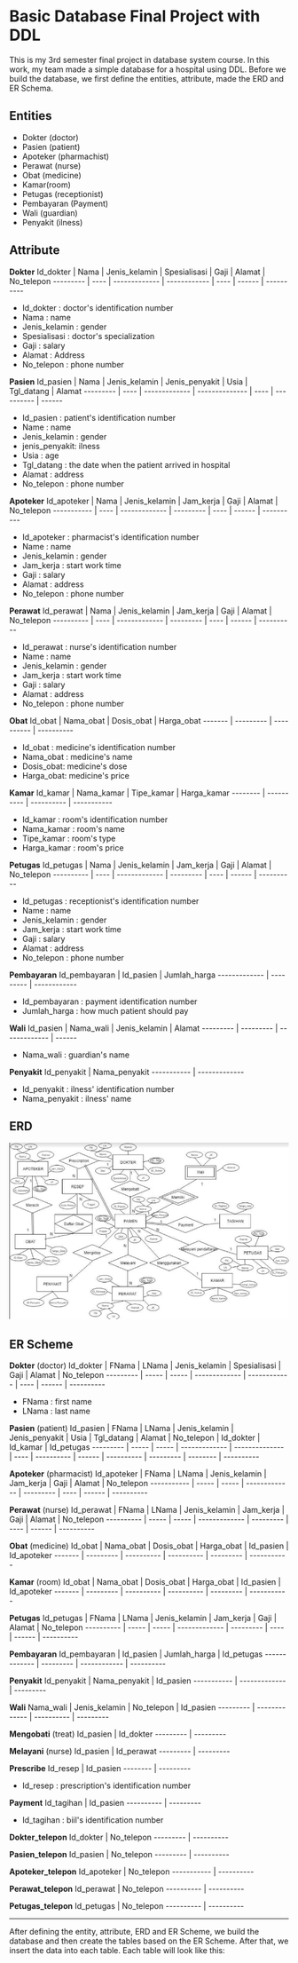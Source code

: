 # Basic Database Final Project with DDL 

This is my 3rd semester final project in database system course. In this work, my team made a simple database for a hospital using DDL. Before we build the database, we first define the entities, attribute, made the ERD and ER Schema.

## Entities
* Dokter (doctor)
* Pasien (patient)
* Apoteker (pharmachist)
* Perawat (nurse)
* Obat (medicine)
* Kamar(room)
* Petugas (receptionist)
* Pembayaran (Payment)
* Wali (guardian)
* Penyakit (ilness)

## Attribute
**Dokter**
Id_dokter | Nama | Jenis_kelamin | Spesialisasi | Gaji | Alamat | No_telepon
--------- | ---- | ------------- | ------------ | ---- | ------ | ----------

* Id_dokter     : doctor's identification number
* Nama          : name
* Jenis_kelamin : gender
* Spesialisasi  : doctor's specialization
* Gaji          : salary
* Alamat        : Address
* No_telepon    : phone number

**Pasien**
Id_pasien | Nama | Jenis_kelamin | Jenis_penyakit | Usia | Tgl_datang | Alamat 
--------- | ---- | ------------- | -------------- | ---- | ---------- | ------ 

* Id_pasien     : patient's identification number
* Name          : name
* Jenis_kelamin : gender
* jenis_penyakit: ilness
* Usia          : age
* Tgl_datang    : the date when the patient arrived in hospital
* Alamat        : address
* No_telepon    : phone number

**Apoteker**
Id_apoteker | Nama | Jenis_kelamin | Jam_kerja | Gaji | Alamat | No_telepon
----------- | ---- | ------------- | --------- | ---- | ------ | ----------

* Id_apoteker   : pharmacist's identification number
* Name          : name
* Jenis_kelamin : gender
* Jam_kerja     : start work time
* Gaji          : salary
* Alamat        : address
* No_telepon    : phone number

**Perawat**
Id_perawat | Nama | Jenis_kelamin | Jam_kerja | Gaji | Alamat | No_telepon
---------- | ---- | ------------- | --------- | ---- | ------ | ----------

* Id_perawat    : nurse's identification number
* Name          : name
* Jenis_kelamin : gender
* Jam_kerja     : start work time
* Gaji          : salary
* Alamat        : address
* No_telepon    : phone number

**Obat**
Id_obat | Nama_obat | Dosis_obat | Harga_obat 
------- | --------- | ---------- | ---------- 

* Id_obat   : medicine's identification number
* Nama_obat : medicine's name
* Dosis_obat: medicine's dose
* Harga_obat: medicine's price

**Kamar**
Id_kamar | Nama_kamar | Tipe_kamar | Harga_kamar 
-------- | ---------- | ---------- | -----------

* Id_kamar    : room's identification number
* Nama_kamar  : room's name
* Tipe_kamar  : room's type
* Harga_kamar : room's price

**Petugas**
Id_petugas | Nama | Jenis_kelamin | Jam_kerja | Gaji | Alamat | No_telepon
---------- | ---- | ------------- | --------- | ---- | ------ | ----------

* Id_petugas    : receptionist's identification number
* Name          : name
* Jenis_kelamin : gender
* Jam_kerja     : start work time
* Gaji          : salary
* Alamat        : address
* No_telepon    : phone number

**Pembayaran**
Id_pembayaran | Id_pasien | Jumlah_harga
------------- | --------- | ------------

* Id_pembayaran : payment identification number
* Jumlah_harga  : how much patient should pay

**Wali**
Id_pasien | Nama_wali | Jenis_kelamin | Alamat
--------- | --------- | ------------- | ------

* Nama_wali : guardian's name

**Penyakit**
Id_penyakit | Nama_penyakit
----------- | -------------

* Id_penyakit   : ilness' identification number
* Nama_penyakit : ilness' name

## ERD
![picture alt](ERD.jpg?raw=true "Entity Relational Database for database RumahSakit")

## ER Scheme
**Dokter** (doctor)
Id_dokter | FNama | LNama | Jenis_kelamin | Spesialisasi | Gaji | Alamat | No_telepon
--------- | ----- | ----- | ------------- | ------------ | ---- | ------ | ----------

* FNama         : first name
* LNama         : last name

**Pasien** (patient)
Id_pasien | FNama | LNama | Jenis_kelamin | Jenis_penyakit | Usia | Tgl_datang | Alamat | No_telepon | Id_dokter | Id_kamar | Id_petugas
--------- | ----- | ----- | ------------- | -------------- | ---- | ---------- | ------ | ---------- | --------- | -------- | ----------

**Apoteker** (pharmacist)
Id_apoteker | FNama | LNama | Jenis_kelamin | Jam_kerja | Gaji | Alamat | No_telepon
----------- | ----- | ----- | ------------- | --------- | ---- | ------ | ----------

**Perawat** (nurse)
Id_perawat | FNama | LNama | Jenis_kelamin | Jam_kerja | Gaji | Alamat | No_telepon
---------- | ----- | ----- | ------------- | --------- | ---- | ------ | ----------

**Obat** (medicine)
Id_obat | Nama_obat | Dosis_obat | Harga_obat | Id_pasien | Id_apoteker 
------- | --------- | ---------- | ---------- | --------- | -----------

**Kamar** (room)
Id_obat | Nama_obat | Dosis_obat | Harga_obat | Id_pasien | Id_apoteker 
------- | --------- | ---------- | ---------- | --------- | -----------

**Petugas**
Id_petugas | FNama | LNama | Jenis_kelamin | Jam_kerja | Gaji | Alamat | No_telepon
---------- | ----- | ----- | ------------- | --------- | ---- | ------ | ----------

**Pembayaran**
Id_pembayaran | Id_pasien | Jumlah_harga | Id_petugas
------------- | --------- | ------------ | ----------

**Penyakit**
Id_penyakit | Nama_penyakit | Id_pasien
----------- | ------------- | ---------

**Wali**
Nama_wali | Jenis_kelamin | No_telepon | Id_pasien
--------- | ------------- | ---------- | ---------

**Mengobati** (treat)
Id_pasien | Id_dokter
--------- | ---------

**Melayani** (nurse)
Id_pasien | Id_perawat
--------- | ---------

**Prescribe**
Id_resep | Id_pasien
-------- | ---------

* Id_resep : prescription's identification number

**Payment**
Id_tagihan | Id_pasien
---------- | ---------

* Id_tagihan : biil's identification number

**Dokter_telepon**
Id_dokter | No_telepon
--------- | ----------

**Pasien_telepon**
Id_pasien | No_telepon
--------- | ----------

**Apoteker_telepon**
Id_apoteker | No_telepon
----------- | ----------

**Perawat_telepon**
Id_perawat | No_telepon
---------- | ----------

**Petugas_telepon**
Id_petugas | No_telepon
---------- | ----------

- - - -

After defining the entity, attribute, ERD and ER Scheme, we build the database and then create the tables based on the ER Scheme. After that, we insert the data into each table.
Each table will look like this: 
